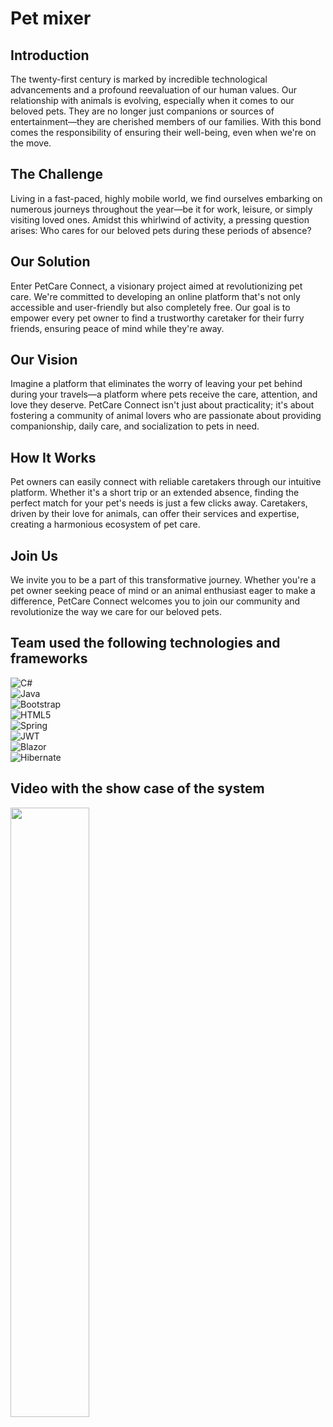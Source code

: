 Pet mixer
========

## Introduction
The twenty-first century is marked by incredible technological advancements and a profound reevaluation of our human values. Our relationship with animals is evolving, especially when it comes to our beloved pets. They are no longer just companions or sources of entertainment—they are cherished members of our families. With this bond comes the responsibility of ensuring their well-being, even when we're on the move.

## The Challenge
Living in a fast-paced, highly mobile world, we find ourselves embarking on numerous journeys throughout the year—be it for work, leisure, or simply visiting loved ones. Amidst this whirlwind of activity, a pressing question arises: Who cares for our beloved pets during these periods of absence?

## Our Solution
Enter PetCare Connect, a visionary project aimed at revolutionizing pet care. We're committed to developing an online platform that's not only accessible and user-friendly but also completely free. Our goal is to empower every pet owner to find a trustworthy caretaker for their furry friends, ensuring peace of mind while they're away.

## Our Vision
Imagine a platform that eliminates the worry of leaving your pet behind during your travels—a platform where pets receive the care, attention, and love they deserve. PetCare Connect isn't just about practicality; it's about fostering a community of animal lovers who are passionate about providing companionship, daily care, and socialization to pets in need.

## How It Works
Pet owners can easily connect with reliable caretakers through our intuitive platform. Whether it's a short trip or an extended absence, finding the perfect match for your pet's needs is just a few clicks away. Caretakers, driven by their love for animals, can offer their services and expertise, creating a harmonious ecosystem of pet care.

## Join Us
We invite you to be a part of this transformative journey. Whether you're a pet owner seeking peace of mind or an animal enthusiast eager to make a difference, PetCare Connect welcomes you to join our community and revolutionize the way we care for our beloved pets.

## Team used the following technologies and frameworks
![C#](https://img.shields.io/badge/c%23-%23239120.svg?style=for-the-badge&logo=c-sharp&logoColor=white)
<br>
![Java](https://img.shields.io/badge/java-%23ED8B00.svg?style=for-the-badge&logo=openjdk&logoColor=white)
<br>
![Bootstrap](https://img.shields.io/badge/bootstrap-%238511FA.svg?style=for-the-badge&logo=bootstrap&logoColor=white)
<br>
![HTML5](https://img.shields.io/badge/html5-%23E34F26.svg?style=for-the-badge&logo=html5&logoColor=white)
<br>
![Spring](https://img.shields.io/badge/spring-%236DB33F.svg?style=for-the-badge&logo=spring&logoColor=white)
<br>
![JWT](https://img.shields.io/badge/JWT-black?style=for-the-badge&logo=JSON%20web%20tokens)
<br>
![Blazor](https://img.shields.io/badge/blazor-%235C2D91.svg?style=for-the-badge&logo=blazor&logoColor=white)
<br>
![Hibernate](https://img.shields.io/badge/Hibernate-59666C?style=for-the-badge&logo=Hibernate&logoColor=white)


## Video with the show case of the system
[<img src="https://i9.ytimg.com/vi/-uAg18gSnQg/mqdefault.jpg?sqp=CLS656sG-oaymwEmCMACELQB8quKqQMa8AEB-AH-CYAC0AWKAgwIABABGGUgZShlMA8=&rs=AOn4CLCCVgY0_ALgloXBESNUq2bu_tqQrA" width="50%">](https://youtu.be/-uAg18gSnQg?si=8yS4yJ2p1xoUbjaK)
<br><br>
